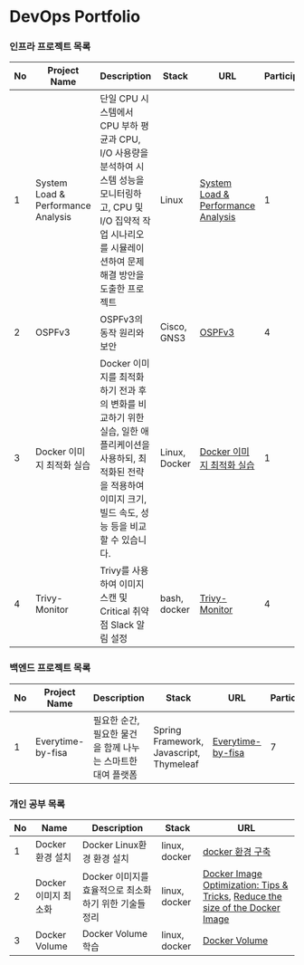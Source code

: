 # DevOps Portfolio 

### 인프라 프로젝트 목록
| No   | Project Name    | Description                          | Stack              | URL|Participants|
|------|-----------------|--------------------------------------|--------------------|----|------|
| 1    |System Load & Performance Analysis    | 단일 CPU 시스템에서 CPU 부하 평균과 CPU, I/O 사용량을 분석하여 시스템 성능을 모니터링하고, CPU 및 I/O 집약적 작업 시나리오를 시뮬레이션하여 문제 해결 방안을 도출한 프로젝트      | Linux  |[System Load & Performance Analysis](https://github.com/seungji2001/WooriFISA/blob/e39cbfc9400a62bc2bea8877fc5e278a4b9e465d/%EC%8B%9C%EC%8A%A4%ED%85%9C%20%EB%B6%80%ED%95%98%20%EB%B0%8F%20CPU%20%EC%83%81%ED%83%9C%20%EB%AA%A8%EB%8B%88%ED%84%B0%EB%A7%81.md) |1|
| 2 | OSPFv3 | OSPFv3의 동작 원리와 보안 | Cisco, GNS3 | [OSPFv3](https://www.canva.com/design/DAGQT7NObk8/aHSJaPEUMAkt-gZgbtsktQ/edit?utm_content=DAGQT7NObk8&utm_campaign=designshare&utm_medium=link2&utm_source=sharebutton)|4|
| 3|Docker 이미지 최적화 실습  |Docker 이미지를 최적화하기 전과 후의 변화를 비교하기 위한 실습, 일한 애플리케이션을 사용하되, 최적화된 전략을 적용하여 이미지 크기, 빌드 속도, 성능 등을 비교할 수 있습니다. | Linux, Docker | [Docker 이미지 최적화 실습](https://github.com/seungji2001/DevPortfolio/blob/ed5fa6db9defec121828b9b9fd7dddead045dafa/DevOps/Hands-On%20Project%3A%20Reducing%20Docker%20Image%20Size%20for%20Optimal%20Performance.md) |1|
|4| Trivy-Monitor | Trivy를 사용하여 이미지 스캔 및 Critical 취약점 Slack 알림 설정|bash, docker |[Trivy-Monitor](https://github.com/seungji2001/Trivy-Monitor/tree/main)|4|


### 백엔드 프로젝트 목록
| No   | Project Name    | Description                          | Stack              | URL|Participants|
|------|-----------------|--------------------------------------|--------------------|----|------|
| 1    |Everytime-by-fisa    |  필요한 순간, 필요한 물건을 함께 나누는 스마트한 대여 플랫폼    | Spring Framework, Javascript, Thymeleaf  |[Everytime-by-fisa](https://github.com/seungji2001/Everytime-by-fisa) |7|

### 개인 공부 목록
| No   | Name    | Description                          | Stack              | URL|
|------|-----------------|--------------------------------------|--------------------|---|
|  1   |  Docker 환경 설치  | Docker Linux환경 환경 설치     | linux, docker  |[docker 환경 구축](https://github.com/seungji2001/DevPortfolio/blob/b054442eea22aa3da34c309eec2f820b6b7b1860/DevOps/Docker.md)|
|2|Docker 이미지 최소화| Docker 이미지를 효율적으로 최소화 하기 위한 기술들 정리 | linux, docker | [Docker Image Optimization: Tips & Tricks](https://github.com/seungji2001/DevPortfolio/blob/ec947ec5b76772a08a15f2eea7a741a045aff157/Article/Docker%20Image%20Optimization%20Made%20Simple.md), [Reduce the size of the Docker Image](https://github.com/seungji2001/DevPortfolio/blob/fd545732b27c990c96e3a3e3600c5f0a49bc35a9/Article/Minimize%20Docker%20Image%20Size.md)|
|3|Docker Volume| Docker Volume학습 | linux, docker|[Docker Volume](https://github.com/seungji2001/DevPortfolio/blob/144da72dce815aa2db09d7ed68e3fe952eea44f5/DevOps/Volume%EC%9D%98%20%EC%82%AC%EC%9A%A9.md)|
